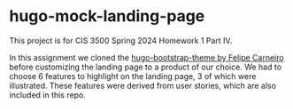 # hugo-mock-landing-page
This project is for CIS 3500 Spring 2024 Homework 1 Part IV.

In this assignment we cloned the [hugo-bootstrap-theme by Felipe Carneiro](url) before customizing the landing page to a product of our choice. We had to choose 6 features to highlight on the landing page, 3 of which were illustrated. These features were derived from user stories, which are also included in this repo.
